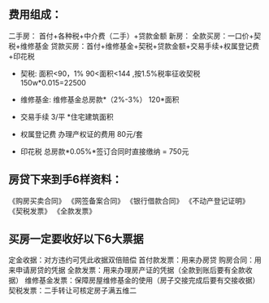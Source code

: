 ## 费用组成：
二手房：
首付+各种税+中介费（二手）+贷款金额
新房：
全款买房：一口价+契税+维修基金
贷款买房：首付+维修基金+契税+贷款金额+交易手续+权属登记费+印花税


- 契税:
面积<90，1%
90<面积<144 ,按1.5%税率征收契税   
150w*0.015=22500

- 维修基金:
维修基金总房款*（2%-3%）  120*面积

- 交易手续
3/平 *住宅建筑面积     

- 权属登记费
办理产权证的费用 80元/套   

- 印花税
总房款*0.05%*签订合同时直接缴纳  = 750元


## 房贷下来到手6样资料：
《购房买卖合同》
《网签备案合同》
《银行借款合同》
《不动产登记证明》
《契税发票》
《全款发票》

## 买房一定要收好以下6大票据
定金收据：对方违约可凭此收据双倍赔偿
首付款发票：用来办房贷
购房合同：用来申请房贷的凭据
全款发票：用来办理房产证的凭据（全款到账后要有全款收据）
维修基金发票：保障房屋维修基金的使用（房子交接完成后要有交接收据）
契税发票：二手转让可核定房子满五维二



